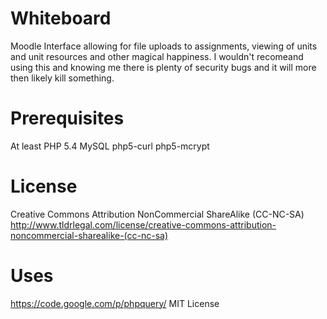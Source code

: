 Whiteboard
==========

Moodle Interface allowing for file uploads to assignments, viewing of units and unit resources and other magical happiness. I wouldn't recomeand using this and knowing me there is plenty of security bugs and it will more then likely kill something.


Prerequisites
=============
At least PHP 5.4
MySQL
php5-curl
php5-mcrypt


License
=======
Creative Commons Attribution NonCommercial ShareAlike (CC-NC-SA)
http://www.tldrlegal.com/license/creative-commons-attribution-noncommercial-sharealike-(cc-nc-sa)

Uses
====
https://code.google.com/p/phpquery/
MIT License

